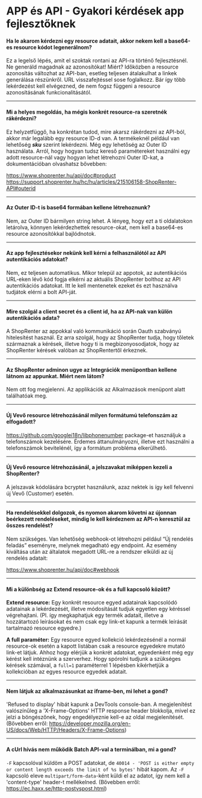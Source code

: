 # APP és API - Gyakori kérdések app fejlesztőknek

#### Ha le akarom kérdezni egy resource adatait, akkor nekem kell a base64-es resource kódot legenerálnom?

Ez a legelső lépés, amit el szoktak rontani az API-ra történő fejlesztésnél. Ne generáld magadnak az azonosítókat! Miért? Időközben a resource azonosítás változhat az API-ban, esetleg teljesen átalakulhat a linkek generálása részünkről. URL visszafejtéssel sose foglalkozz. Bár így több lekérdezést kell elvégezned, de nem fogsz függeni a resource azonosításának funkcionalitásától.

---

#### Mi a helyes megoldás, ha mégis konkrét resource-ra szeretnék rákérdezni?

Ez helyzetfüggő, ha konkrétan tudod, mire akarsz rákérdezni az API-ból, akkor már legalább egy resource ID-d van. A termékeknél például van lehetőség **_sku_** szerint lekérdezni. Még egy lehetőség az Outer ID használata. Arról, hogy hogyan tudsz kereső paramétereket használni egy adott resource-nál vagy hogyan lehet létrehozni Outer ID-kat, a dokumentációban olvashatsz bővebben:

https://www.shoprenter.hu/api/doc#product
https://support.shoprenter.hu/hc/hu/articles/215106158-ShopRenter-API#outerid

---

#### Az Outer ID-t is base64 formában kellene létrehoznunk?

Nem, az Outer ID bármilyen string lehet. A lényeg, hogy ezt a ti oldalatokon letárolva, 
könnyen lekérdezhettek resource-okat, nem kell a base64-es resource azonosítókkal bajlódnotok.

---

#### Az app fejlesztésekor nekünk kell kérni a felhasználótól az API autentikációs adatokat?

Nem, ez teljesen automatikus. Mikor települ az appotok, az autentikációs URL-eken lévő kód
 fogja elkérni az aktuális ShopRenter bolthoz az API autentikációs adatokat. Itt le kell 
 mentenetek ezeket és ezt használva tudjátok elérni a bolt API-ját.

---

#### Mire szolgál a client secret és a client id, ha az API-nak van külön autentikációs adata?

A ShopRenter az appokkal való kommunikáció során Oauth szabványú hitelesítést használ.
Ez arra szolgál, hogy az ShopRenter tudja, hogy tőletek származnak a kérések,
 illetve hogy ti is megbizonyosodjatok, hogy az ShopRenter kérések valóban az ShopRentertől érkeznek.

---

#### Az ShopRenter adminon ugye az Integrációk menüpontban kellene látnom az appunkat. Miért nem látom?

Nem ott fog megjelenni. Az applikációk az Alkalmazások menüpont alatt találhatóak meg.

---

#### Új Vevő resource létrehozásánál milyen formátumú telefonszám az elfogadott?

https://github.com/googlei18n/libphonenumber package-et használjuk a 
telefonszámok kezelésére. Érdemes áttanulmányozni, illetve ezt használni a telefonszámok 
bevitelénél, így a formátum probléma elkerülhető.

---

#### Új Vevő resource létrehozásánál, a jelszavakat miképpen kezeli a ShopRenter?

A jelszavak kódolására bcryptet használunk, azaz nektek is így kell felvenni új Vevő (Customer) esetén.

---

#### Ha rendelésekkel dolgozok, és nyomon akarom követni az újonnan beérkezett rendeléseket, mindig le kell kérdeznem az API-n keresztül az összes rendelést?

Nem szükséges. Van lehetőség webhook-ot létrehozni például “Új rendelés feladás” eseményre, melynek megadható
egy endpoint. Az esemény kiváltása után az általatok megadott URL-re a rendszer elküldi az új rendelés adatait:

https://www.shoprenter.hu/api/doc#webhook

---

#### Mi a különbség az Extend resource-ok és a full kapcsoló között?
**Extend resource:** Egy konkrét resource egyed adatainak kapcsolódó adatainak a lekérdezését, illetve módosítását tudjuk egyetlen egy kéréssel végrehajtani. (Pl. így megkaphatjuk egy termék adatait, illetve a hozzátartozó leírásokat és nem csak egy link-et kapunk a termék leírását tartalmazó resource egyedre.)

**A full paraméter:** Egy resource egyed kollekció lekérdezésénél a normál resource-ok esetén a kapott listában csak a resource egyedekre mutató link-et látjuk. Ahhoz hogy elérjük a konkrét adatokat, egyedenként még egy kérést kell intéznünk a szerverhez. Hogy spórolni tudjunk a szükséges kérések számával, a `full=1` paraméterrel 1 lépésben kikérhetjük a kollekcióban az egyes resource egyedek adatait.

---

#### Nem látjuk az alkalmazásunkat az iframe-ben, mi lehet a gond?
'Refused to display' hibát kapunk a DevTools console-ban. A megjelenítést valószínűleg a 'X-Frame-Options' HTTP response header blokkolja, mivel ez jelzi a böngészőnek, hogy engedélyeznie kell-e az oldal megjelenítését.
(Bővebben erről: https://developer.mozilla.org/en-US/docs/Web/HTTP/Headers/X-Frame-Options)

---

#### A cUrl hívás nem működik Batch API-val a terminálban, mi a gond?
`-F` kapcsolóval küldöm a POST adatokat, de `40014 - 'POST is either empty or content length exceeds the limit of %s bytes'` hibát kapom.
Az `-F` kapcsoló eleve `multipart/form-data`-ként küldi el az adatot, így nem kell a 'content-type' header-t mellékelned.
(Bővebben erről: https://ec.haxx.se/http-postvspost.html)
